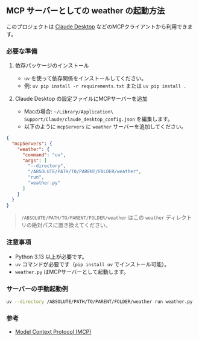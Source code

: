 ## MCP サーバーとしての weather の起動方法

このプロジェクトは [Claude Desktop](https://www.anthropic.com/products/claude-desktop) などのMCPクライアントから利用できます。

### 必要な準備

1. 依存パッケージのインストール
   - `uv` を使って依存関係をインストールしてください。
   - 例: `uv pip install -r requirements.txt` または `uv pip install .`

2. Claude Desktop の設定ファイルにMCPサーバーを追加
   - Macの場合: `~/Library/Application\ Support/Claude/claude_desktop_config.json` を編集します。
   - 以下のように `mcpServers` に `weather` サーバーを追加してください。

```json
{
  "mcpServers": {
    "weather": {
      "command": "uv",
      "args": [
        "--directory",
        "/ABSOLUTE/PATH/TO/PARENT/FOLDER/weather",
        "run",
        "weather.py"
      ]
    }
  }
}
```

> `/ABSOLUTE/PATH/TO/PARENT/FOLDER/weather` はこの `weather` ディレクトリの絶対パスに置き換えてください。

### 注意事項
- Python 3.13 以上が必要です。
- `uv` コマンドが必要です（`pip install uv` でインストール可能）。
- `weather.py` はMCPサーバーとして起動します。

### サーバーの手動起動例

```bash
uv --directory /ABSOLUTE/PATH/TO/PARENT/FOLDER/weather run weather.py
```

### 参考
- [Model Context Protocol (MCP)](https://modelcontextprotocol.org/)
